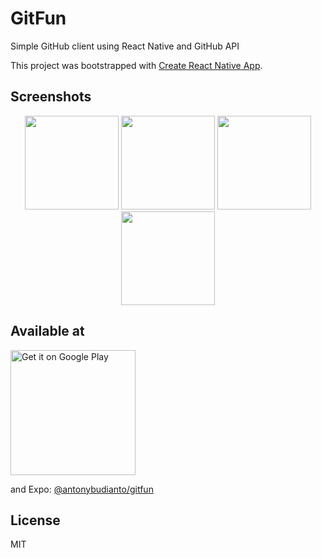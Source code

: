 # GitFun

Simple GitHub client using React Native and GitHub API

This project was bootstrapped with [Create React Native App](https://github.com/react-community/create-react-native-app).

## Screenshots
<p align="center">
  <img src="http://i64.tinypic.com/nqekx0.png" width="150"/>
  <img src="http://i63.tinypic.com/f2lyja.png" width="150"/>
  <img src="http://i68.tinypic.com/2ivi1s5.png" width="150"/>
  <img src="http://i68.tinypic.com/246kzn5.png" width="150"/>
</p>

## Available at
<a href='https://play.google.com/store/apps/details?id=com.antonybudianto.gitfun&pcampaignid=MKT-Other-global-all-co-prtnr-py-PartBadge-Mar2515-1'><img width="200" alt='Get it on Google Play' src='https://play.google.com/intl/en_us/badges/images/generic/en_badge_web_generic.png'/></a>

and Expo: [@antonybudianto/gitfun](https://exp.host/@antonybudianto/gitfun)

## License
MIT
